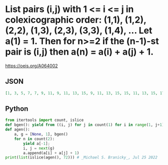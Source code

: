 # List pairs \(i,j\) with 1 <\= i <\= j in colexicographic order: \(1,1\), \(1,2\), \(2,2\), \(1,3\), \(2,3\), \(3,3\), \(1,4\), \.\.\. Let a\(1\) \= 1\. Then for n\>\=2 if the \(n\-1\)\-st pair is \(i,j\) then a\(n\) \= a\(i\) \+ a\(j\) \+ 1\.
https://oeis.org/A064002
## JSON
```JSON
[1, 3, 5, 7, 7, 9, 11, 9, 11, 13, 15, 9, 11, 13, 15, 15, 11, 13, 15, 17, 17, 19, 13, 15, 17, 19, 19, 21, 23, 11, 13, 15, 17, 17, 19, 21, 19, 13, 15, 17, 19, 19, 21, 23, 21, 23, 15, 17, 19, 21, 21, 23, 25, 23, 25, 27, 17, 19, 21, 23, 23, 25, 27, 25, 27, 29, 31, 11, 13, 15, 17, 17]
```
## Python
```Python
from itertools import count, islice
def bgen(): yield from ((i, j) for j in count(1) for i in range(1, j+1))
def agen():
    a, g = [None, 1], bgen()
    for n in count(2):
        yield a[-1];
        i, j = next(g)
        a.append(a[i] + a[j] + 1)
print(list(islice(agen(), 72))) # _Michael S. Branicky_, Jul 25 2022
```

